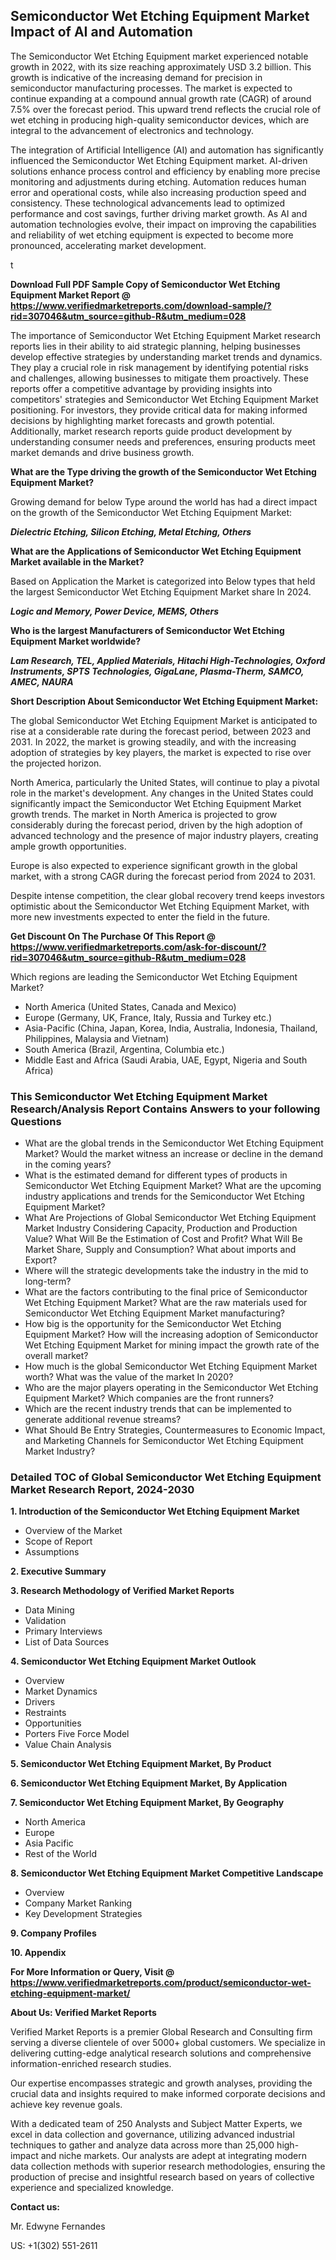 <h2>Semiconductor Wet Etching Equipment Market Impact of AI and Automation</h2><p>The Semiconductor Wet Etching Equipment market experienced notable growth in 2022, with its size reaching approximately USD 3.2 billion. This growth is indicative of the increasing demand for precision in semiconductor manufacturing processes. The market is expected to continue expanding at a compound annual growth rate (CAGR) of around 7.5% over the forecast period. This upward trend reflects the crucial role of wet etching in producing high-quality semiconductor devices, which are integral to the advancement of electronics and technology.</p><p>The integration of Artificial Intelligence (AI) and automation has significantly influenced the Semiconductor Wet Etching Equipment market. AI-driven solutions enhance process control and efficiency by enabling more precise monitoring and adjustments during etching. Automation reduces human error and operational costs, while also increasing production speed and consistency. These technological advancements lead to optimized performance and cost savings, further driving market growth. As AI and automation technologies evolve, their impact on improving the capabilities and reliability of wet etching equipment is expected to become more pronounced, accelerating market development.</p>t</p><p id="" class=""><strong>Download Full PDF Sample Copy of Semiconductor Wet Etching Equipment Market Report @ <a href="https://www.verifiedmarketreports.com/download-sample/?rid=307046&utm_source=github-R&utm_medium=028" target="_blank">https://www.verifiedmarketreports.com/download-sample/?rid=307046&utm_source=github-R&utm_medium=028</a></strong></p><p>The importance of&nbsp;Semiconductor Wet Etching Equipment Market research reports lies in their ability to aid strategic planning, helping businesses develop effective strategies by understanding market trends and dynamics. They play a crucial role in risk management by identifying potential risks and challenges, allowing businesses to mitigate them proactively. These reports offer a competitive advantage by providing insights into competitors' strategies and Semiconductor Wet Etching Equipment Market positioning. For investors, they provide critical data for making informed decisions by highlighting market forecasts and growth potential. Additionally, market research reports guide product development by understanding consumer needs and preferences, ensuring products meet market demands and drive business growth.</p><p><strong>What are the&nbsp;Type driving the growth of the Semiconductor Wet Etching Equipment Market?</strong></p><p id="" class="">Growing demand for below Type around the world has had a direct impact on the growth of the Semiconductor Wet Etching Equipment Market:</p><em><strong>Dielectric Etching, Silicon Etching, Metal Etching, Others</strong></em></p><strong>What are the&nbsp;Applications&nbsp;of Semiconductor Wet Etching Equipment Market available in the Market?</strong></p><p id="" class="">Based on Application the Market is categorized into Below types that held the largest Semiconductor Wet Etching Equipment Market share In 2024.</p><em><strong>Logic and Memory, Power Device, MEMS, Others</strong></em></p><strong>Who is the largest Manufacturers of Semiconductor Wet Etching Equipment Market worldwide?</strong></p><p><em><strong>Lam Research, TEL, Applied Materials, Hitachi High-Technologies, Oxford Instruments, SPTS Technologies, GigaLane, Plasma-Therm, SAMCO, AMEC, NAURA</strong></em></p><p id="" class=""><strong>Short Description About Semiconductor Wet Etching Equipment Market:</strong></p><p>The global Semiconductor Wet Etching Equipment Market is anticipated to rise at a considerable rate during the forecast period, between 2023 and 2031. In 2022, the market is growing steadily, and with the increasing adoption of strategies by key players, the market is expected to rise over the projected horizon.</p><p>North America, particularly the United States, will continue to play a pivotal role in the market's development. Any changes in the United States could significantly impact the Semiconductor Wet Etching Equipment Market growth trends. The market in North America is projected to grow considerably during the forecast period, driven by the high adoption of advanced technology and the presence of major industry players, creating ample growth opportunities.</p><p>Europe is also expected to experience significant growth in the global market, with a strong CAGR during the forecast period from 2024 to 2031.</p><p>Despite intense competition, the clear global recovery trend keeps investors optimistic about the Semiconductor Wet Etching Equipment Market, with more new investments expected to enter the field in the future.</p><p id="" class=""><strong>Get Discount On The Purchase Of This Report @ <a href="https://www.verifiedmarketreports.com/ask-for-discount/?rid=307046&utm_source=github-R&utm_medium=028" target="_blank">https://www.verifiedmarketreports.com/ask-for-discount/?rid=307046&utm_source=github-R&utm_medium=028</a></strong></p>Which regions are leading the Semiconductor Wet Etching Equipment Market?</p><ul><li>North America (United States, Canada and Mexico)</li><li>Europe (Germany, UK, France, Italy, Russia and Turkey etc.)</li><li>Asia-Pacific (China, Japan, Korea, India, Australia, Indonesia, Thailand, Philippines, Malaysia and Vietnam)</li><li>South America (Brazil, Argentina, Columbia etc.)</li><li>Middle East and Africa (Saudi Arabia, UAE, Egypt, Nigeria and South Africa)</li></ul><h3 id="" class="">This Semiconductor Wet Etching Equipment Market Research/Analysis Report Contains Answers to your following Questions</h3><ul><li>What are the global trends in the Semiconductor Wet Etching Equipment Market? Would the market witness an increase or decline in the demand in the coming years?</li><li>What is the estimated demand for different types of products in Semiconductor Wet Etching Equipment Market? What are the upcoming industry applications and trends for the Semiconductor Wet Etching Equipment Market?</li><li>What Are Projections of Global Semiconductor Wet Etching Equipment Market Industry Considering Capacity, Production and Production Value? What Will Be the Estimation of Cost and Profit? What Will Be Market Share, Supply and Consumption? What about imports and Export?</li><li>Where will the strategic developments take the industry in the mid to long-term?</li><li>What are the factors contributing to the final price of Semiconductor Wet Etching Equipment Market? What are the raw materials used for Semiconductor Wet Etching Equipment Market manufacturing?</li><li>How big is the opportunity for the Semiconductor Wet Etching Equipment Market? How will the increasing adoption of Semiconductor Wet Etching Equipment Market for mining impact the growth rate of the overall market?</li><li>How much is the global Semiconductor Wet Etching Equipment Market worth? What was the value of the market In 2020?</li><li>Who are the major players operating in the Semiconductor Wet Etching Equipment Market? Which companies are the front runners?</li><li>Which are the recent industry trends that can be implemented to generate additional revenue streams?</li><li>What Should Be Entry Strategies, Countermeasures to Economic Impact, and Marketing Channels for Semiconductor Wet Etching Equipment Market Industry?</li></ul><h3 id="" class="">Detailed TOC of Global Semiconductor Wet Etching Equipment Market Research Report, 2024-2030</h3><p id="" class=""><strong>1. Introduction of the Semiconductor Wet Etching Equipment Market</strong></p><ul><li>Overview of the Market</li><li>Scope of Report</li><li>Assumptions</li></ul><p id="" class=""><strong>2. Executive Summary</strong></p><p id="" class=""><strong>3. Research Methodology of Verified Market Reports</strong></p><ul><li>Data Mining</li><li>Validation</li><li>Primary Interviews</li><li>List of Data Sources</li></ul><p id="" class=""><strong>4. Semiconductor Wet Etching Equipment Market Outlook</strong></p><ul><li>Overview</li><li>Market Dynamics</li><li>Drivers</li><li>Restraints</li><li>Opportunities</li><li>Porters Five Force Model</li><li>Value Chain Analysis</li></ul><p id="" class=""><strong>5. Semiconductor Wet Etching Equipment Market, By Product</strong></p><p id="" class=""><strong>6. Semiconductor Wet Etching Equipment Market, By Application</strong></p><p id="" class=""><strong>7. Semiconductor Wet Etching Equipment Market, By Geography</strong></p><ul><li>North America</li><li>Europe</li><li>Asia Pacific</li><li>Rest of the World</li></ul><p id="" class=""><strong>8. Semiconductor Wet Etching Equipment Market Competitive Landscape</strong></p><ul><li>Overview</li><li>Company Market Ranking</li><li>Key Development Strategies</li></ul><p id="" class=""><strong>9. Company Profiles</strong></p><p id="" class=""><strong>10. Appendix</strong></p><p id="" class=""><strong>For More Information or Query, Visit @ <a href="https://www.verifiedmarketreports.com/product/semiconductor-wet-etching-equipment-market/" target="_blank">https://www.verifiedmarketreports.com/product/semiconductor-wet-etching-equipment-market/</a></strong></p><p id="" class=""><strong>About Us: Verified Market Reports</strong></p><p id="" class="">Verified Market Reports is a premier Global Research and Consulting firm serving a diverse clientele of over 5000+ global customers. We specialize in delivering cutting-edge analytical research solutions and comprehensive information-enriched research studies.</p><p id="" class="">Our expertise encompasses strategic and growth analyses, providing the crucial data and insights required to make informed corporate decisions and achieve key revenue goals.</p><p id="" class="">With a dedicated team of 250 Analysts and Subject Matter Experts, we excel in data collection and governance, utilizing advanced industrial techniques to gather and analyze data across more than 25,000 high-impact and niche markets. Our analysts are adept at integrating modern data collection methods with superior research methodologies, ensuring the production of precise and insightful research based on years of collective experience and specialized knowledge.</p><p id="" class=""><strong>Contact us:</strong></p><p id="" class="">Mr. Edwyne Fernandes</p><p id="" class="">US: +1(302) 551-2611</p>